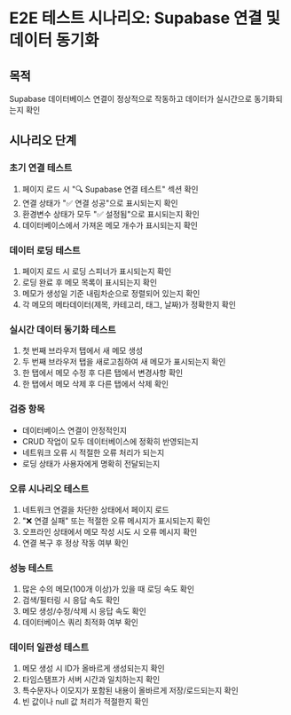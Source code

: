 # E2E 테스트 시나리오: Supabase 연결 및 데이터 동기화

## 목적

Supabase 데이터베이스 연결이 정상적으로 작동하고 데이터가 실시간으로 동기화되는지 확인

## 시나리오 단계

### 초기 연결 테스트
1. 페이지 로드 시 "🔍 Supabase 연결 테스트" 섹션 확인
2. 연결 상태가 "✅ 연결 성공"으로 표시되는지 확인
3. 환경변수 상태가 모두 "✅ 설정됨"으로 표시되는지 확인
4. 데이터베이스에서 가져온 메모 개수가 표시되는지 확인

### 데이터 로딩 테스트
1. 페이지 로드 시 로딩 스피너가 표시되는지 확인
2. 로딩 완료 후 메모 목록이 표시되는지 확인
3. 메모가 생성일 기준 내림차순으로 정렬되어 있는지 확인
4. 각 메모의 메타데이터(제목, 카테고리, 태그, 날짜)가 정확한지 확인

### 실시간 데이터 동기화 테스트
1. 첫 번째 브라우저 탭에서 새 메모 생성
2. 두 번째 브라우저 탭을 새로고침하여 새 메모가 표시되는지 확인
3. 한 탭에서 메모 수정 후 다른 탭에서 변경사항 확인
4. 한 탭에서 메모 삭제 후 다른 탭에서 삭제 확인

### 검증 항목
- 데이터베이스 연결이 안정적인지
- CRUD 작업이 모두 데이터베이스에 정확히 반영되는지
- 네트워크 오류 시 적절한 오류 처리가 되는지
- 로딩 상태가 사용자에게 명확히 전달되는지

### 오류 시나리오 테스트
1. 네트워크 연결을 차단한 상태에서 페이지 로드
2. "❌ 연결 실패" 또는 적절한 오류 메시지가 표시되는지 확인
3. 오프라인 상태에서 메모 작성 시도 시 오류 메시지 확인
4. 연결 복구 후 정상 작동 여부 확인

### 성능 테스트
1. 많은 수의 메모(100개 이상)가 있을 때 로딩 속도 확인
2. 검색/필터링 시 응답 속도 확인
3. 메모 생성/수정/삭제 시 응답 속도 확인
4. 데이터베이스 쿼리 최적화 여부 확인

### 데이터 일관성 테스트
1. 메모 생성 시 ID가 올바르게 생성되는지 확인
2. 타임스탬프가 서버 시간과 일치하는지 확인
3. 특수문자나 이모지가 포함된 내용이 올바르게 저장/로드되는지 확인
4. 빈 값이나 null 값 처리가 적절한지 확인